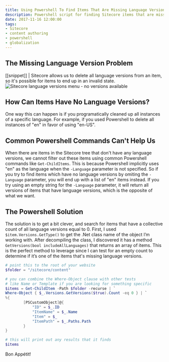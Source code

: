 ```yaml
---
title: Using Powershell To Find Items That Are Missing Language Versions
description: Powershell script for finding Sitecore items that are missing versions
date: 2017-11-16 12:00:00
tags:
- Sitecore
- content authoring
- powershell
- globalization
---
```

## The Missing Language Version Problem
[[snippet]]
| Sitecore allows us to delete all language versions from an item, so it's possible for items to end up in an invalid state.
![Sitecore language versions menu - no versions available](/images/noversions.png)

<!-- more --> 

## How Can Items Have No Language Versions?
One way this can happen is if you programatically cleaned up all instances of a specific language. For example, if you used Powershell to delete all instances of "en" in favor of using "en-US".

## Common Powershell Commands Can't Help Us
When there are items in the Sitecore tree that don't have any language versions, we cannot filter out these items using common Powershell commands like `Get-ChildItems`. This is because Powershell implicitly uses "en" as the language when the `-Language` parameter is not specified. So if you try to find items which have no language versions by omiting the `-Language` parameter, you will end up with a list of "en" items instead. If you try using an empty string for the `-Language` parameter, it will return all versions of items that have language versions, which is the opposite of what we want.

## The Powershell Solution
The solution is to get a bit clever, and search for items that have a collective count of all language versions equal to 0. First, I used `$item.Versions.GetType()` to get the .Net class name of the object I’m working with. After decompiling the class, I discovered it has a method `GetVersions(bool includeAllLanguages)` that returns an array of items. This is the perfect method to leverage since I can test for an empty count to determine if it’s one of the items that's missing language versions.
``` powershell
# point this to the root of your website
$folder = "/sitecore/content"

# you can combine the Where-Object clause with other tests
# like Name or Template if you are looking for something specific
$items = Get-ChildItem -Path $folder -recurse | `
Where-Object { $_.Versions.GetVersions($true).Count -eq 0 } | `
%{
        [PSCustomObject]@{
            "ID" = $_.ID
            "ItemName" = $_.Name
            "Item" = $_
            "ItemPath" = $_.Paths.Path
        }
}

# this will print out any results that it finds
$items
```

Bon Appétit!